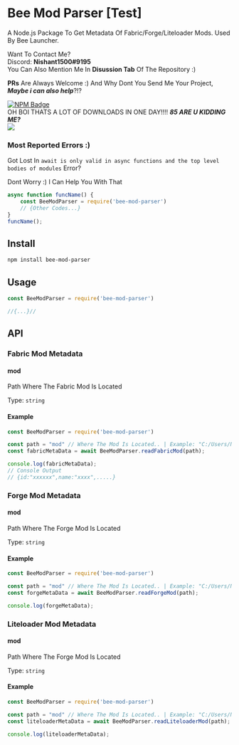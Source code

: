 # Bee Mod Parser [Test]

A Node.js Package To Get Metadata Of Fabric/Forge/Liteloader Mods. Used By Bee Launcher.

Want To Contact Me?
<br>Discord: **Nishant1500#9195**
<br>You Can Also Mention Me In **Disussion Tab** Of The Repository :)

**PRs** Are Always Welcome :) And Why Dont You Send Me Your Project, ***Maybe i can also help***?!?

[![NPM Badge](https://nodei.co/npm/bee-mod-parser.png)](https://npmjs.com/package/bee-mod-parser)
<br>OH BOI THATS A LOT OF DOWNLOADS IN ONE DAY!!!! ***85 ARE U KIDDING ME?***
<br><img src="https://img.shields.io/npm/dw/bee-mod-parser?style=for-the-badge"/>

### Most Reported Errors :)
Got Lost In `await is only valid in async functions and the top level bodies of modules` Error?

Dont Worry :) I Can Help You With That

```js
async function funcName() {
    const BeeModParser = require('bee-mod-parser')
    // {Other Codes...}
}
funcName();
```

## Install

```sh
npm install bee-mod-parser
```

## Usage

```js
const BeeModParser = require('bee-mod-parser')

//{...}//
```

## API

### Fabric Mod Metadata

#### mod
Path Where The Fabric Mod Is Located

Type: `string`

#### Example

```js
const BeeModParser = require('bee-mod-parser')

const path = "mod" // Where The Mod Is Located.. | Example: "C:/Users/Nishant/AppData/Roaming/.minecraft/mods/A-Mod.jar"
const fabricMetaData = await BeeModParser.readFabricMod(path);

console.log(fabricMetaData);
// Console Output
// {id:"xxxxxx",name:"xxxx",.....}
```

### Forge Mod Metadata

#### mod
Path Where The Forge Mod Is Located

Type: `string`

#### Example

```js
const BeeModParser = require('bee-mod-parser')

const path = "mod" // Where The Mod Is Located.. | Example: "C:/Users/Nishant/AppData/Roaming/.minecraft/mods/A-Mod.jar"
const forgeMetaData = await BeeModParser.readForgeMod(path);

console.log(forgeMetaData);
```

### Liteloader Mod Metadata

#### mod
Path Where The Forge Mod Is Located

Type: `string`

#### Example

```js
const BeeModParser = require('bee-mod-parser')

const path = "mod" // Where The Mod Is Located.. | Example: "C:/Users/Nishant/AppData/Roaming/.minecraft/mods/A-Mod.jar"
const liteloaderMetaData = await BeeModParser.readLiteloaderMod(path);

console.log(liteloaderMetaData);
```

